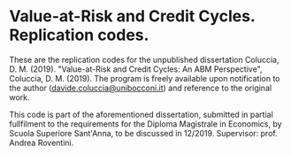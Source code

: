 # Value-at-Risk and Credit Cycles. Replication codes.

These are the replication codes for the unpublished dissertation 
  Coluccia, D. M. (2019). "Value-at-Risk and Credit Cycles: An ABM Perspective", Coluccia, D. M. (2019).
The program is freely available upon notification to the author (davide.coluccia@unibocconi.it) and reference to the original work.

This code is part of the aforementioned dissertation, submitted in partial fullfilment to the requirements for the Diploma Magistrale in Economics, by Scuola Superiore Sant'Anna, to be discussed in 12/2019. Supervisor: prof. Andrea Roventini.
